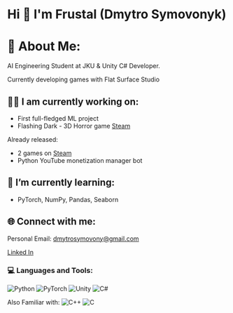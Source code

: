 <h1 align="left">Hi 👋 I'm Frustal (Dmytro Symovonyk)</h1>

# 💬 About Me:
AI Engineering Student at JKU & Unity C# Developer.

Currently developing games with Flat Surface Studio

## 👨‍💻 I am currently working on:
- First full-fledged ML project
- Flashing Dark - 3D Horror game [Steam](https://store.steampowered.com/app/2838490/Flashing_Dark/) 

Already released:
- 2 games on [Steam](https://store.steampowered.com/curator/43783746)
- Python YouTube monetization manager bot

## 🌱 I’m currently learning:
- PyTorch, NumPy, Pandas, Seaborn

## 🌐 Connect with me:
Personal Email: dmytrosymovony@gmail.com

[Linked In](https://www.linkedin.com/in/dmytro-symovonyk-b6353b1ba/)

<h3 align="left">💻 Languages and Tools:</h3>

![Python](https://img.shields.io/badge/Python-green?logo=python)
![PyTorch](https://img.shields.io/badge/PyTorch-green?logo=pytorch)
![Unity](https://img.shields.io/badge/Unity-orange?logo=unity)
![C#](https://img.shields.io/badge/C%20Sharp-yellow?logo=csharp)

Also Familiar with:
![C++](https://img.shields.io/badge/C++-grey?logo=cplusplus)
![C](https://img.shields.io/badge/C-grey?logo=c)
